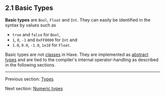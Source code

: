 ## 2.1 Basic Types

**Basic types** are `Bool`, `Float` and `Int`. They can easily be identified in the syntax by values such as

* `true` and `false` for `Bool`,
* `1`, `0`, `-1` and `0xFF0000` for `Int` and
* `1.0`, `0.0`, `-1.0`, `1e10` for `Float`.

Basic types are not [classes](types-class-instance.md) in Haxe. They are implemented as [abstract types](types-abstract.md) and are tied to the compiler's internal operator-handling as described in the following sections.

---

Previous section: [Types](types.md)

Next section: [Numeric types](types-numeric-types.md)
